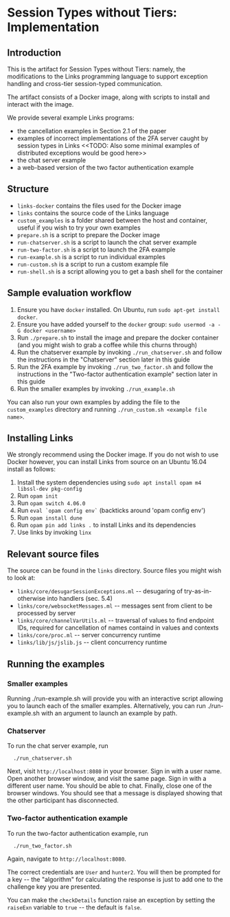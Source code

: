 # Session Types without Tiers: Implementation

## Introduction

This is the artifact for Session Types without Tiers: namely, the modifications
to the Links programming language to support exception handling and cross-tier
session-typed communication.

The artifact consists of a Docker image, along with scripts to install and
interact with the image.

We provide several example Links programs:

  * the cancellation examples in Section 2.1 of the paper
  * examples of incorrect implementations of the 2FA server caught by session types in Links
  <<TODO: Also some minimal examples of distributed exceptions would be good here>>
  * the chat server example
  * a web-based version of the two factor authentication example

## Structure

  * `links-docker` contains the files used for the Docker image
  * `links` contains the source code of the Links language
  * `custom_examples` is a folder shared between the host and container, useful
     if you wish to try your own examples
  * `prepare.sh` is a script to prepare the Docker image
  * `run-chatserver.sh` is a script to launch the chat server example
  * `run-two-factor.sh` is a script to launch the 2FA example
  * `run-example.sh` is a script to run individual examples
  * `run-custom.sh` is a script to run a custom example file
  * `run-shell.sh` is a script allowing you to get a bash shell for the
    container

## Sample evaluation workflow

  1. Ensure you have `docker` installed. On Ubuntu, run `sudo apt-get install
     docker`.
  2. Ensure you have added yourself to the `docker` group: `sudo usermod -a -G
     docker <username>`
  3. Run `./prepare.sh` to install the image and prepare the docker container
     (and you might wish to grab a coffee while this churns through)
  4. Run the chatserver example by invoking `./run_chatserver.sh` and follow the
     instructions in the "Chatserver" section later in this guide
  5. Run the 2FA example by invoking `./run_two_factor.sh` and follow the
     instructions in the "Two-factor authentication example" section later in
     this guide
  6. Run the smaller examples by invoking `./run_example.sh`

You can also run your own examples by adding the file to the `custom_examples`
directory and running `./run_custom.sh <example file name>`.

## Installing Links
We strongly recommend using the Docker image. If you do not wish to use Docker
however, you can install Links from source on an Ubuntu 16.04 install as
follows:

  1. Install the system dependencies using `sudo apt install opam m4 libssl-dev pkg-config`
  2. Run `opam init`
  3. Run `opam switch 4.06.0`
  4. Run ``` eval `opam config env` ``` (backticks around 'opam config env')
  5. Run `opam install dune`
  6. Run `opam pin add links .` to install Links and its dependencies
  7. Use links by invoking `linx`

## Relevant source files

The source can be found in the `links` directory. Source files you might wish
to look at:

  * `links/core/desugarSessionExceptions.ml` -- desugaring of
    try-as-in-otherwise into handlers (sec. 5.4)
  * `links/core/websocketMessages.ml` -- messages sent from client to be
    processed by server
  * `links/core/channelVarUtils.ml` -- traversal of values to find endpoint IDs,
    required for cancellation of names containd in values and contexts
  * `links/core/proc.ml` -- server concurrency runtime
  * `links/lib/js/jslib.js` -- client concurrency runtime

## Running the examples

### Smaller examples

Running ./run-example.sh will provide you with an interactive script
allowing you to launch each of the smaller examples. Alternatively, you can run
./run-example.sh with an argument to launch an example by path.

### Chatserver

To run the chat server example, run
  ```
    ./run_chatserver.sh
  ```

Next, visit `http://localhost:8080` in your browser. Sign in with a user name.
Open another browser window, and visit the same page. Sign in with a different
user name. You should be able to chat. Finally, close one of the browser
windows. You should see that a message is displayed showing that the other
participant has disconnected.

### Two-factor authentication example

To run the two-factor authentication example, run

  ```
    ./run_two_factor.sh
  ```

Again, navigate to `http://localhost:8080`.

The correct credentials are `User` and `hunter2`.
You will then be prompted for a key -- the "algorithm" for calculating the
response is just to add one to the challenge key you are presented.

You can make the `checkDetails` function raise an exception by setting
the `raiseExn` variable to `true` -- the default is `false`.

